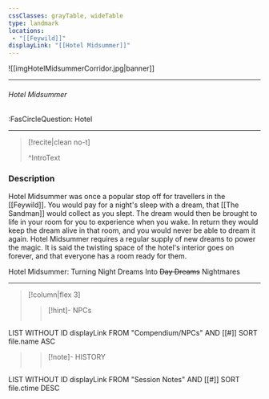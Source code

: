 ```yaml
---
cssClasses: grayTable, wideTable
type: landmark
locations:
 - "[[Feywild]]"
displayLink: "[[Hotel Midsummer]]"
---
```


![[imgHotelMidsummerCorridor.jpg|banner]]

---
###### Hotel Midsummer
<span class="sub2">:FasCircleQuestion: Hotel</span>

---

> [!recite|clean no-t]
>	
>^IntroText
	
### Description
Hotel Midsummer was once a popular stop off for travellers in the [[Feywild]]. You would pay for a night's sleep with a dream, that [[The Sandman]] would collect as you slept. The dream would then be brought to life in your room for you to experience when you wake. In return they would keep the dream alive in that room, and you would never be able to dream it again. Hotel Midsummer requires a regular supply of new dreams to power the magic. It is said the twisting space of the hotel's interior goes on forever, and that everyone has a room ready for them.

Hotel Midsummer: Turning Night Dreams Into ~~Day Dreams~~ Nightmares

---

> [!column|flex 3]
> > [!hint]-  NPCs
> >```dataview
LIST WITHOUT ID displayLink
FROM "Compendium/NPCs" AND [[#]]
SORT file.name ASC
> 
>> [!note]- HISTORY
>>```dataview
LIST WITHOUT ID displayLink
FROM "Session Notes" AND [[#]]
SORT file.ctime DESC

